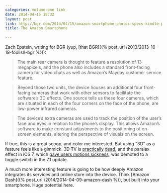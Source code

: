 ```yaml
---
categories: volume-one link
date: 2014-04-15 18:32
layout: post
link: http://bgr.com/2014/04/15/amazon-smartphone-photos-specs-kindle-phone-exclusive/
title: The Amazon Smartphone
 
---
```



Zach Epstein, writing for BGR (yup, [that BGR]({% post_url /2013/2013-10-19-foolish-bgr %})): 

> The main rear camera is thought to feature a resolution of 13 megapixels, and the phone also includes a standard front-facing camera for video chats as well as Amazon’s Mayday customer service feature.

> Beyond those two units, the device houses an additional four front-facing cameras that work with other sensors to facilitate the software’s 3D effects. One source tells us these four cameras, which are situated in each of the four corners on the face of the phone, are low-power infrared cameras.

> The device’s extra cameras are used to track the position of the user’s face and eyes in relation to the phone’s display. This allows Amazon’s software to make constant adjustments to the positioning of on-screen elements, altering the perspective of visuals on the screen.

If true, this is a great scoop, and color me interested. But using "3D" as a feature feels like a gimmick. 3D TV is [practically](http://www.thewire.com/technology/2014/01/3d-tv-dead/356721/) [dead](http://www.slashgear.com/samsung-admits-3d-tv-demand-underwhelming-13222753/), and the paralax effect in iOS 7, which [gave users motions sickness](http://www.imore.com/ios-7-and-motion-sickness-poll), was demoted to a toggle switch in the 7.1 update. 

A much more interesting feature is going to be how deeply Amazon integrates its services and online store into the device. Think [Amazon Dash]({% post_url /2014/2014-04-09-amazon-dash %}), but built into your smartphone. Huge potential here. 
